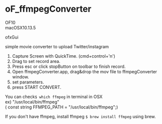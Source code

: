 # oF_ffmpegConverter
OF10  
macOSX10.13.5
  
ofxGui
  
simple movie converter to upload Twitter/instagram  

1. Capture Screen with QuickTime. (cmd+control+'n')
2. Drag to set record area.
3. Press esc or click stopButton on toolbar to finish record.
4. Open ffmpegConverter.app, drag&drop the mov file to ffmpegConverter window.
5. set parameters.
6. press START CONVERT.


You can check``$ which ffmpeg`` in terminal in OSX  
ex) "/usr/local/bin/ffmpeg"  
( const string FFMPEG_PATH =  "/usr/local/bin/ffmpeg";)  

If you don't have ffmpeg, install ffmpeg ``$ brew install ffmpeg`` using brew.  

